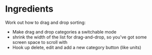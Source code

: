 # Ingredients

Work out how to drag and drop sorting:
- Make drag and drop categories a switchable mode
- shrink the width of the list for drag-and-drop, so you've got some screen space to scroll with
- Hook up delete, edit and add a new category button (like units)
